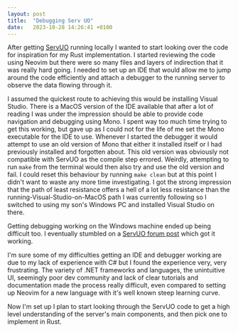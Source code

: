 ```yaml
---
layout: post
title:  "Debugging Serv UO"
date:   2023-10-28 14:26:41 +0100
---
```


After getting [ServUO](https://github.com/ServUO/ServUO/) running locally I wanted to start looking over the code for inspiration for my Rust implementation. I started reviewing the code using Neovim but there were so many files and layers of indirection that it was really hard going. I needed to set up an IDE that would allow me to jump around the code efficiently and attach a debugger to the running server to observe the data flowing through it.

I assumed the quickest route to achieving this would be installing Visual Studio. There is a MacOS version of the IDE available that after a lot of reading I was under the impression should be able to provide code navigation and debugging using Mono. I spent way too much time trying to get this working, but gave up as I could not for the life of me set the Mono executable for the IDE to use. Whenever I started the debugger it would attempt to use an old version of Mono that either it installed itself or I had previously installed and forgotten about. This old version was obviously not compatible with ServUO as the compile step errored. Weirdly, attempting to run `make` from the terminal would then also try and use the old version and fail. I could reset this behaviour by running `make clean` but at this point I didn't want to waste any more time investigating. I got the strong impression that the path of least resistance offers a hell of a lot less resistance than the running-Visual-Studio-on-MacOS path I was currently following so I switched to using my son's Windows PC and installed Visual Studio on there.

Getting debugging working on the Windows machine ended up being difficult too. I eventually stumbled on a [ServUO forum post](https://www.servuo.com/threads/debugging-servuo-with-visual-studio-image-heavy.810/) which got it working.

I'm sure some of my difficulties getting an IDE and debugger working are due to my lack of experience with C# but I found the experience very, very frustrating. The variety of .NET frameworks and languages, the unintuitive UI, seemingly poor dev community and lack of clear tutorials and documentation made the process really difficult, even compared to setting up Neovim for a new language with it's well known steep learning curve.

Now I'm set up I plan to start looking through the ServUO code to get a high level understanding of the server's main components, and then pick one to implement in Rust.

